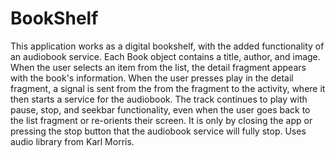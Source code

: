 # BookShelf

This application works as a digital bookshelf, with the added functionality of an audiobook service.
Each Book object contains a title, author, and image. When the user selects an item from the list, 
the detail fragment appears with the book's information. When the user presses play in the detail fragment, 
a signal is sent from the from the fragment to the activity, where it then starts a service for the audiobook. 
The track continues to play with pause, stop, and seekbar functionality, even when the user goes back to the list fragment 
or re-orients their screen. It is only by closing the app or pressing the stop button that the audiobook service will fully stop. 
Uses audio library from Karl Morris.
